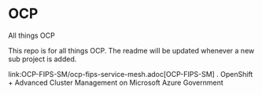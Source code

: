 # OCP
All things OCP

This repo is for all things OCP. The readme will be updated whenever a new sub project is added.

link:OCP-FIPS-SM/ocp-fips-service-mesh.adoc[OCP-FIPS-SM]
. OpenShift + Advanced Cluster Management on Microsoft Azure Government
